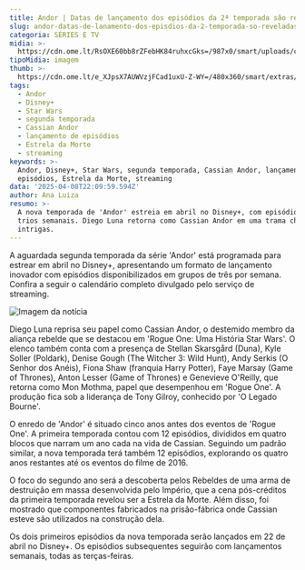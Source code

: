 ```yaml
---
title: Andor | Datas de lançamento dos episódios da 2ª temporada são reveladas
slug: andor-datas-de-lanamento-dos-episdios-da-2-temporada-so-reveladas
categoria: SÉRIES E TV
midia: >-
  https://cdn.ome.lt/RsOXE60bb8rZFebHK84ruhxcGks=/987x0/smart/uploads/conteudo/fotos/andor_0m4OBeO.jpg
tipoMidia: imagem
thumb: >-
  https://cdn.ome.lt/e_XJpsX7AUWVzjFCad1uxU-Z-WY=/480x360/smart/extras/conteudos/andor_5u93JLE.jpg
tags:
  - Andor
  - Disney+
  - Star Wars
  - segunda temporada
  - Cassian Andor
  - lançamento de episódios
  - Estrela da Morte
  - streaming
keywords: >-
  Andor, Disney+, Star Wars, segunda temporada, Cassian Andor, lançamento de
  episódios, Estrela da Morte, streaming
data: '2025-04-08T22:09:59.594Z'
author: Ana Luiza
resumo: >-
  A nova temporada de 'Andor' estreia em abril no Disney+, com episódios em
  trios semanais. Diego Luna retorna como Cassian Andor em uma trama cheia de
  intrigas.
---
```


A aguardada segunda temporada da série 'Andor' está programada para estrear em abril no Disney+, apresentando um formato de lançamento inovador com episódios disponibilizados em grupos de três por semana. Confira a seguir o calendário completo divulgado pelo serviço de streaming.

![Imagem da notícia](https://cdn.ome.lt/6oymdbdu0NlSFAiFW8vPS8w1PpE=/fit-in/837x500/smart/uploads/conteudo/fotos/andor-2-temporada-calendario.jpg)

Diego Luna reprisa seu papel como Cassian Andor, o destemido membro da aliança rebelde que se destacou em 'Rogue One: Uma História Star Wars'. O elenco também conta com a presença de Stellan Skarsgård (Duna), Kyle Soller (Poldark), Denise Gough (The Witcher 3: Wild Hunt), Andy Serkis (O Senhor dos Anéis), Fiona Shaw (franquia Harry Potter), Faye Marsay (Game of Thrones), Anton Lesser (Game of Thrones) e Genevieve O'Reilly, que retorna como Mon Mothma, papel que desempenhou em 'Rogue One'. A produção fica sob a liderança de Tony Gilroy, conhecido por 'O Legado Bourne'.

O enredo de 'Andor' é situado cinco anos antes dos eventos de 'Rogue One'. A primeira temporada contou com 12 episódios, divididos em quatro blocos que narram um ano cada na vida de Cassian. Seguindo um padrão similar, a nova temporada terá também 12 episódios, explorando os quatro anos restantes até os eventos do filme de 2016.

O foco do segundo ano será a descoberta pelos Rebeldes de uma arma de destruição em massa desenvolvida pelo Império, que a cena pós-créditos da primeira temporada revelou ser a Estrela da Morte. Além disso, foi mostrado que componentes fabricados na prisão-fábrica onde Cassian esteve são utilizados na construção dela.

Os dois primeiros episódios da nova temporada serão lançados em 22 de abril no Disney+. Os episódios subsequentes seguirão com lançamentos semanais, todas as terças-feiras.
